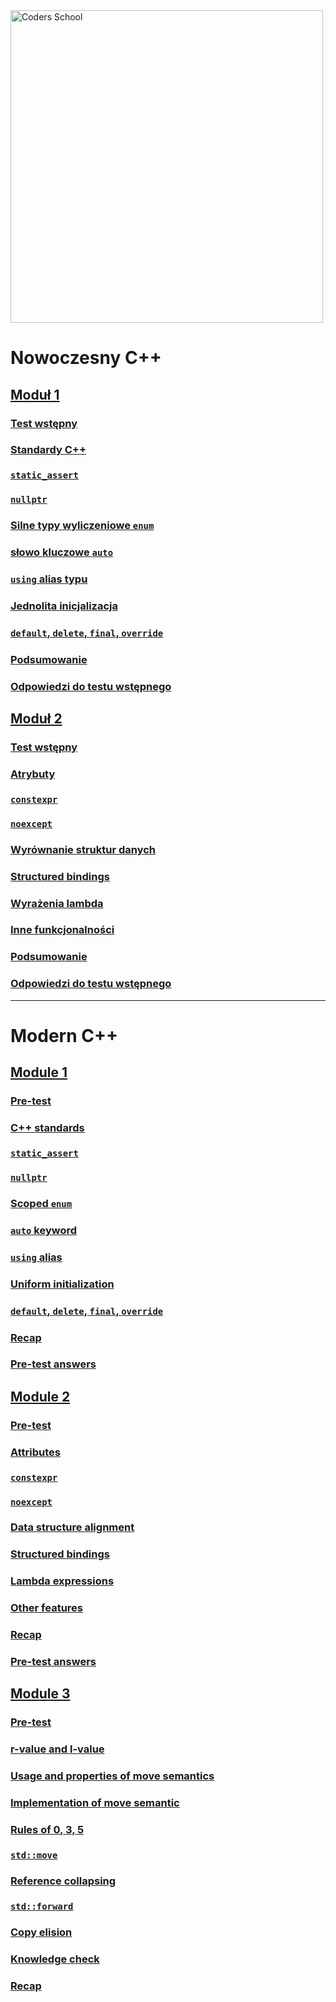 <a href="https://coders.school">
    <img width="500" data-src="coders_school_logo.png" src="coders_school_logo.png" alt="Coders School" class="plain">
</a>

# Nowoczesny C++

## [Moduł 1](module1/)

### [Test wstępny](module1/01_pretest.pl.md)

### [Standardy C++](module1/02_standards.pl.md)

### [`static_assert`](module1/03_static_assert.pl.md)

### [`nullptr`](module1/04_nullptr.pl.md)

### [Silne typy wyliczeniowe `enum`](module1/05_scoped_enum.pl.md)

### [słowo kluczowe `auto`](module1/06_auto.pl.md)

### [`using` alias typu](module1/07_using.pl.md)

### [Jednolita inicjalizacja](module1/08_uniform_initialization.pl.md)

### [`default`, `delete`, `final`, `override`](module1/09_default_delete_final_override.pl.md)

### [Podsumowanie](module1/10_recap.pl.md)

### [Odpowiedzi do testu wstępnego](module1/11_pretest_answers.pl.md)

## [Moduł 2](module2/index.pl.html)

### [Test wstępny](module2/pretest.pl.md)

### [Atrybuty](module2/modern_cpp_attributes.pl.md)

### [`constexpr`](module2/modern_cpp_constexpr.pl.md)

### [`noexcept`](module2/modern_cpp_noexcept.pl.md)

### [Wyrównanie struktur danych](module2/modern_cpp_dsa.pl.md)

### [Structured bindings](module2/modern_cpp_structure_bindings.pl.md)

### [Wyrażenia lambda](module2/modern_cpp_lambda.pl.md)

### [Inne funkcjonalności](module2/modern_cpp_other.pl.md)

### [Podsumowanie](module2/modern_cpp_recap.pl.md)

### [Odpowiedzi do testu wstępnego](module2/pretest_answers.pl.md)

___

# Modern C++

## [Module 1](module1/index.en.html)

### [Pre-test](module1/01_pretest.en.md)

### [C++ standards](module1/02_standards.en.md)

### [`static_assert`](module1/03_static_assert.en.md)

### [`nullptr`](module1/04_nullptr.en.md)

### [Scoped `enum`](module1/05_scoped_enum.en.md)

### [`auto` keyword](module1/06_auto.en.md)

### [`using` alias](module1/07_using.en.md)

### [Uniform initialization](module1/08_uniform_initialization.en.md)

### [`default`, `delete`, `final`, `override`](module1/09_default_delete_final_override.en.md)

### [Recap](module1/10_recap.en.md)

### [Pre-test answers](module1/11_pretest_answers.en.md)

## [Module 2](module2/index.en.html)

### [Pre-test](module2/pretest.en.md)

### [Attributes](module2/modern_cpp_attributes.en.md)

### [`constexpr`](module2/modern_cpp_constexpr.en.md)

### [`noexcept`](module2/modern_cpp_noexcept.en.md)

### [Data structure alignment](module2/modern_cpp_dsa.en.md)

### [Structured bindings](module2/modern_cpp_structure_bindings.en.md)

### [Lambda expressions](module2/modern_cpp_lambda.en.md)

### [Other features](module2/modern_cpp_other.en.md)

### [Recap](module2/modern_cpp_recap.en.md)

### [Pre-test answers](module2/pretest_answers.en.md)

## [Module 3](module3/index.en.html)

### [Pre-test](module3/move_semantics_pretest.en.md)

### [r-value and l-value](module3/move_semantics_rvalues_lvalues.en.md)

### [Usage and properties of move semantics](module3/move_semantics_usage.en.md)

### [Implementation of move semantic](module3/move_semantics_implementation.en.md)

### [Rules of 0, 3, 5](module3/move_semantics_rules.en.md)

### [`std::move`](module3/move_semantics_std_move.en.md)

### [Reference collapsing](module3/move_semantics_reference_collapsing.en.md)

### [`std::forward`](module3/move_semantics_std_forward.en.md)

### [Copy elision](module3/move_semantics_copy_elision.en.md)

### [Knowledge check](module3/move_semantics_knowledge_check.en.md)

### [Recap](module3/move_semantics_recap.en.md)
